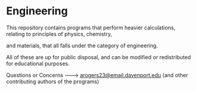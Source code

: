 # Engineering

This repository contains programs that perform heavier calculations, relating to principles of physics, chemistry, 

and materials, that all falls under the category of engineering.

All of these are up for public disposal, and can be modified or redistributed for educational purposes.

Questions or Concerns ---> arogers23@email.davenport.edu (and other contributing authors of the programs)
